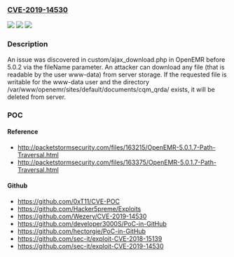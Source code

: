 ### [CVE-2019-14530](https://cve.mitre.org/cgi-bin/cvename.cgi?name=CVE-2019-14530)
![](https://img.shields.io/static/v1?label=Product&message=n%2Fa&color=blue)
![](https://img.shields.io/static/v1?label=Version&message=n%2Fa&color=blue)
![](https://img.shields.io/static/v1?label=Vulnerability&message=n%2Fa&color=brighgreen)

### Description

An issue was discovered in custom/ajax_download.php in OpenEMR before 5.0.2 via the fileName parameter. An attacker can download any file (that is readable by the user www-data) from server storage. If the requested file is writable for the www-data user and the directory /var/www/openemr/sites/default/documents/cqm_qrda/ exists, it will be deleted from server.

### POC

#### Reference
- http://packetstormsecurity.com/files/163215/OpenEMR-5.0.1.7-Path-Traversal.html
- http://packetstormsecurity.com/files/163375/OpenEMR-5.0.1.7-Path-Traversal.html

#### Github
- https://github.com/0xT11/CVE-POC
- https://github.com/Hacker5preme/Exploits
- https://github.com/Wezery/CVE-2019-14530
- https://github.com/developer3000S/PoC-in-GitHub
- https://github.com/hectorgie/PoC-in-GitHub
- https://github.com/sec-it/exploit-CVE-2018-15139
- https://github.com/sec-it/exploit-CVE-2019-14530

